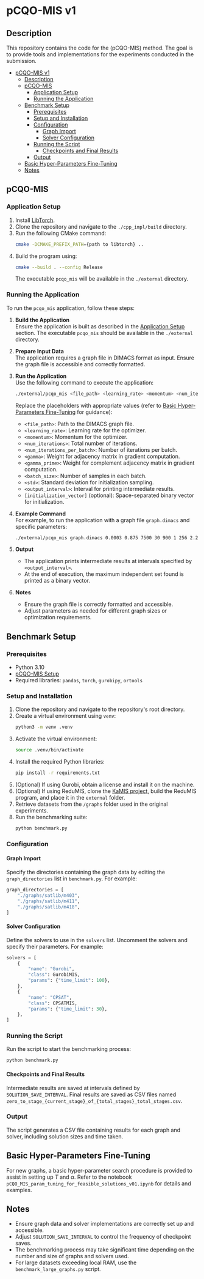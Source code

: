 # pCQO-MIS v1 #

## Description

This repository contains the code for the (pCQO-MIS) method. The goal is to provide tools and implementations for the experiments conducted in the submission.

- [pCQO-MIS v1](#pcqo-mis-v1)
  - [Description](#description)
  - [pCQO-MIS](#pcqo-mis)
    - [Application Setup](#application-setup)
    - [Running the Application](#running-the-application)
  - [Benchmark Setup](#benchmark-setup)
    - [Prerequisites](#prerequisites)
    - [Setup and Installation](#setup-and-installation)
    - [Configuration](#configuration)
      - [Graph Import](#graph-import)
      - [Solver Configuration](#solver-configuration)
    - [Running the Script](#running-the-script)
      - [Checkpoints and Final Results](#checkpoints-and-final-results)
    - [Output](#output)
  - [Basic Hyper-Parameters Fine-Tuning](#basic-hyper-parameters-fine-tuning)
  - [Notes](#notes)

## pCQO-MIS

### Application Setup

1. Install [LibTorch](https://pytorch.org/get-started/locally/).
2. Clone the repository and navigate to the `./cpp_impl/build` directory.
3. Run the following CMake command:  
   ```bash
   cmake -DCMAKE_PREFIX_PATH={path to libtorch} ..
   ```
4. Build the program using:  
   ```bash
   cmake --build . --config Release
   ```
   The executable `pcqo_mis` will be available in the `./external` directory.

### Running the Application

To run the `pcqo_mis` application, follow these steps:

1. **Build the Application**  
   Ensure the application is built as described in the [Application Setup](#application-setup) section. The executable `pcqo_mis` should be available in the `./external` directory.

2. **Prepare Input Data**  
   The application requires a graph file in DIMACS format as input. Ensure the graph file is accessible and correctly formatted.

3. **Run the Application**  
   Use the following command to execute the application:

   ```bash
   ./external/pcqo_mis <file_path> <learning_rate> <momentum> <num_iterations> <num_iterations_per_batch> <gamma> <gamma_prime> <batch_size> <std> <output_interval> [initialization_vector]
   ```

   Replace the placeholders with appropriate values (refer to [Basic Hyper-Parameters Fine-Tuning](#basic-hyper-parameters-fine-tuning) for guidance):
   - `<file_path>`: Path to the DIMACS graph file.
   - `<learning_rate>`: Learning rate for the optimizer.
   - `<momentum>`: Momentum for the optimizer.
   - `<num_iterations>`: Total number of iterations.
   - `<num_iterations_per_batch>`: Number of iterations per batch.
   - `<gamma>`: Weight for adjacency matrix in gradient computation.
   - `<gamma_prime>`: Weight for complement adjacency matrix in gradient computation.
   - `<batch_size>`: Number of samples in each batch.
   - `<std>`: Standard deviation for initialization sampling.
   - `<output_interval>`: Interval for printing intermediate results.
   - `[initialization_vector]` (optional): Space-separated binary vector for initialization.

4. **Example Command**  
   For example, to run the application with a graph file `graph.dimacs` and specific parameters:

   ```bash
   ./external/pcqo_mis graph.dimacs 0.0003 0.875 7500 30 900 1 256 2.25 10
   ```

5. **Output**  
   - The application prints intermediate results at intervals specified by `<output_interval>`.
   - At the end of execution, the maximum independent set found is printed as a binary vector.

6. **Notes**  
   - Ensure the graph file is correctly formatted and accessible.
   - Adjust parameters as needed for different graph sizes or optimization requirements.

## Benchmark Setup

### Prerequisites

- Python 3.10
- [pCQO-MIS Setup](#application-setup)
- Required libraries: `pandas`, `torch`, `gurobipy`, `ortools`

### Setup and Installation

1. Clone the repository and navigate to the repository's root directory.
2. Create a virtual environment using `venv`:
   ```bash
   python3 -m venv .venv
   ```
3. Activate the virtual environment:
   ```bash
   source .venv/bin/activate
   ```
4. Install the required Python libraries:
   ```bash
   pip install -r requirements.txt
   ```
5. (Optional) If using Gurobi, obtain a license and install it on the machine.
6. (Optional) If using ReduMIS, clone the [KaMIS project](https://github.com/KarlsruheMIS/KaMIS), build the ReduMIS program, and place it in the `external` folder.
7. Retrieve datasets from the `/graphs` folder used in the original experiments.
8. Run the benchmarking suite:
   ```bash
   python benchmark.py
   ```

### Configuration

#### Graph Import

Specify the directories containing the graph data by editing the `graph_directories` list in `benchmark.py`. For example:

```python
graph_directories = [
    "./graphs/satlib/m403",
    "./graphs/satlib/m411",
    "./graphs/satlib/m418",
]
```

#### Solver Configuration

Define the solvers to use in the `solvers` list. Uncomment the solvers and specify their parameters. For example:

```python
solvers = [
    {
        "name": "Gurobi",
        "class": GurobiMIS,
        "params": {"time_limit": 100},
    },
    {
        "name": "CPSAT",
        "class": CPSATMIS,
        "params": {"time_limit": 30},
    },
]
```

### Running the Script

Run the script to start the benchmarking process:

```bash
python benchmark.py
```

#### Checkpoints and Final Results

Intermediate results are saved at intervals defined by `SOLUTION_SAVE_INTERVAL`. Final results are saved as CSV files named `zero_to_stage_{current_stage}_of_{total_stages}_total_stages.csv`.

### Output

The script generates a CSV file containing results for each graph and solver, including solution sizes and time taken.

## Basic Hyper-Parameters Fine-Tuning

For new graphs, a basic hyper-parameter search procedure is provided to assist in setting up $T$ and $\alpha$. Refer to the notebook `pCQO_MIS_param_tuning_for_feasible_solutions_v01.ipynb` for details and examples.

## Notes

- Ensure graph data and solver implementations are correctly set up and accessible.
- Adjust `SOLUTION_SAVE_INTERVAL` to control the frequency of checkpoint saves.
- The benchmarking process may take significant time depending on the number and size of graphs and solvers used.
- For large datasets exceeding local RAM, use the `benchmark_large_graphs.py` script.

